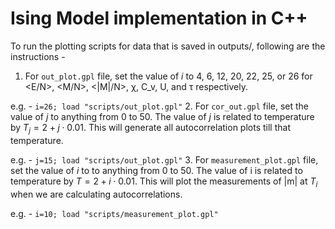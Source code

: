 # Ising Model implementation in C++

To run the plotting scripts for data that is saved in outputs/, following are the instructions - 
1. For ``out_plot.gpl`` file, set the value of $i$ to 4, 6, 12, 20, 22, 25, or 26 for <E/N>, <M/N>, <|M|/N>, χ, C_v, U, and τ respectively.

e.g. - ``i=26; load "scripts/out_plot.gpl"`` 
2. For ``cor_out.gpl`` file, set the value of $j$ to anything from 0 to 50. The value of $j$ is related to temperature by $T_j = 2 + j\cdot 0.01$. This will generate all 
autocorrelation plots till that temperature.

e.g. - ``j=15; load "scripts/out_plot.gpl"``
3. For ``measurement_plot.gpl`` file, set the value of $i$ to to anything from 0 to 50. The value of i is related to temperature by $T = 2 + i\cdot 0.01$. This will plot the measurements of |m| at $T_i$ when we are calculating autocorrelations.

e.g. - ``i=10; load "scripts/measurement_plot.gpl"``
